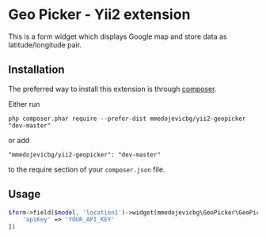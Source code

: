 Geo Picker - Yii2 extension
=====

This is a form widget which displays Google map and store data as latitude/longitude pair. 

Installation
---

The preferred way to install this extension is through [composer](http://getcomposer.org/download/).

Either run

```
php composer.phar require --prefer-dist mmedojevicbg/yii2-geopicker "dev-master"
```

or add

```
"mmedojevicbg/yii2-geopicker": "dev-master"
```

to the require section of your `composer.json` file.

Usage
---

```php
$form->field($model, 'location1')->widget(mmedojevicbg\GeoPicker\GeoPicker::className(), [
	'apiKey' => 'YOUR_API_KEY'
])
```